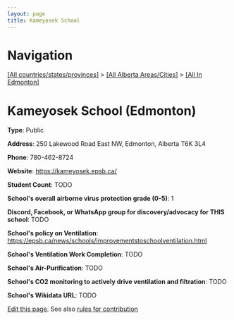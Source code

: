 ```yaml
---
layout: page
title: Kameyosek School
---
```

# Navigation

[[All countries/states/provinces]](../../..) > [[All Alberta Areas/Cities]](../..) > [[All In Edmonton]](..)

# Kameyosek School (Edmonton)

**Type**: Public

**Address**: 250 Lakewood Road East NW, Edmonton, Alberta T6K 3L4

**Phone**: 780-462-8724

**Website**: <https://kameyosek.epsb.ca/>

**Student Count**: TODO

**School's overall airborne virus protection grade (0-5)**: 1

**Discord, Facebook, or WhatsApp group for discovery/advocacy for THIS school**: TODO

**School's policy on Ventilation**: <https://epsb.ca/news/schools/improvementstoschoolventilation.html>

**School's Ventilation Work Completion**: TODO

**School's Air-Purification**: TODO

**School's CO2 monitoring to actively drive ventilation and filtration**: TODO

**School's Wikidata URL**: TODO


[Edit this page](https://github.com/ventilate-schools/AB/edit/main/./Edmonton/Kameyosek_School.md). See also [rules for contribution](../../../contribution-rules/)